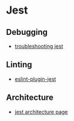 # Jest

## Debugging
- [troubleshooting jest](https://jestjs.io/docs/troubleshooting)

## Linting
- [eslint-plugin-jest](https://www.npmjs.com/package/eslint-plugin-jest)

## Architecture
- [jest architecture page](https://jestjs.io/docs/architecture)